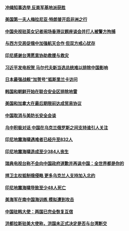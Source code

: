 #### [冲绳知事选举 反美军基地派获胜 ](../pages/z__yoerrvp/4594761.md) 

#### [美国第一夫人梅拉尼亚·特朗普开启非洲之行 ](../pages/z__yoerrvp/4594752.md) 

#### [中国央视驻英女记者闹场香港议题座谈会并打人被警方拘捕 ](../pages/z__yoerrvp/4594697.md) 

#### [与西方交恶促俄中加强航天合作 但双方戒心犹存](../pages/z__yoerrvp/4594551.md) 

#### [印尼感谢台湾愿意协助救援与救灾](../pages/z__yoerrvp/4594440.md) 

#### [习近平发电祝贺 马尔代夫新当选总统难以排除中国影响](../pages/z__yoerrvp/4594316.md) 

#### [日本最强战舰“加贺号”抵斯里兰卡访问](../pages/z__yoerrvp/4594297.md) 

#### [韩国和朝鲜开始在联合安全区排除地雷](../pages/z__yoerrvp/4594186.md) 

#### [美国和加拿大在最后期限前达成贸易协议](../pages/z__yoerrvp/4594146.md) 

#### [中国取消与美防长安全会谈](../pages/z__yoerrvp/4594134.md) 

#### [乌中积极对话 中国在乌克兰俄罗斯之间支持谁引人关注](../pages/z__yoerrvp/4593448.md) 

#### [印尼地震海啸遇难者已经升至832人](../pages/z__yoerrvp/4593235.md) 

#### [印尼地震海啸造成至少384人丧生 ](../pages/z__yoerrvp/4592706.md) 

#### [瑞典电视台称不会向中国政府道歉并再讽中国：全世界都是你的](../pages/z__yoerrvp/4592701.md) 

#### [捍卫主权抵制俄侵略 更多乌克兰人支持加入北约](../pages/z__yoerrvp/4592651.md) 

#### [印尼地震海啸导致至少48人死亡](../pages/z__yoerrvp/4592474.md) 

#### [美海军在南中国海训练 模拟遭到攻击](../pages/z__yoerrvp/4592471.md) 

#### [中国驻韩大使：两国已完全恢复互信](../pages/z__yoerrvp/4592465.md) 

#### [洪都拉斯驻美大使称，洪国未正式决定是否与台湾断交](../pages/z__yoerrvp/4592394.md) 

